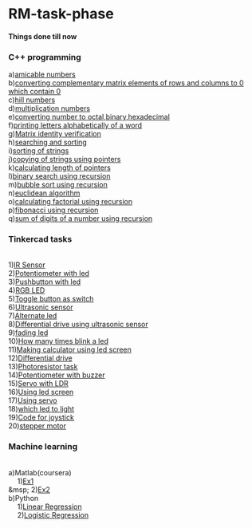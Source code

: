 # RM-task-phase
   <h4>Things done till now</h4>
      <h3>C++ programming</h3>    
          a)<a href="https://github.com/Garvit-g/RM-task-phase/blob/main/C_tasks/week1/amicable%20numbers.cpp">amicable numbers</a><br>                      
          b)<a href="https://github.com/Garvit-g/RM-task-phase/blob/main/C_tasks/week1/converting%20matrix%20elements.cpp">converting complementary matrix elements of rows and columns to 0 which contain 0</a><br>                  
          c)<a href="https://github.com/Garvit-g/RM-task-phase/blob/main/C_tasks/week1/hill%20number.cpp">hill numbers</a><br>         
          d)<a href="https://github.com/Garvit-g/RM-task-phase/blob/main/C_tasks/week1/multiplication%20of%20matices.cpp">multiplication numbers</a><br>           
          e)<a href="https://github.com/Garvit-g/RM-task-phase/blob/main/C_tasks/week1/number%20conversion.cpp">converting number to octal,binary,hexadecimal</a><br>      
          f)<a href="https://github.com/Garvit-g/RM-task-phase/blob/main/C_tasks/week1/printing%20alphabetically(Q1).cpp">printing letters alphabetically of a word</a><br>                   g)<a href="https://github.com/Garvit-g/RM-task-phase/blob/main/C_tasks/week2/identity%20verification.cpp">Matrix identity verification</a><br>
          h)<a href="https://github.com/Garvit-g/RM-task-phase/blob/main/C_tasks/week2/searching%20and%20sorting.cpp">searching and sorting</a><br>
          i)<a href="https://github.com/Garvit-g/RM-task-phase/blob/main/C_tasks/week2/sorting%20of%20strings.cpp">sorting of strings</a><br>                     
          j)<a href="https://github.com/Garvit-g/RM-task-phase/blob/main/C_tasks/week2/string%20copy(pointers).cpp">copying of strings using pointers</a><br>                    
          k)<a href="https://github.com/Garvit-g/RM-task-phase/blob/main/C_tasks/week2/string%20length(pointers).cpp">calculating length of pointers</a><br>                  
          l)<a href="https://github.com/Garvit-g/RM-task-phase/blob/main/C_tasks/week3/binary%20recursion.cpp">binary search using recursion</a><br>               
          m)<a href="https://github.com/Garvit-g/RM-task-phase/blob/main/C_tasks/week3/bubble%20sort.cpp">bubble sort using recursion</a><br>                        
          n)<a href="https://github.com/Garvit-g/RM-task-phase/blob/main/C_tasks/week3/euclidean%20algo.cpp">euclidean algorithm</a><br>                       
          o)<a href="https://github.com/Garvit-g/RM-task-phase/blob/main/C_tasks/week3/factorial.cpp">calculating factorial using recursion</a><br>                  
          p)<a href="https://github.com/Garvit-g/RM-task-phase/blob/main/C_tasks/week3/fib_recursion.cpp">fibonacci using recursion</a><br>                 
          q)<a href="https://github.com/Garvit-g/RM-task-phase/blob/main/C_tasks/week3/sum_of_digit1.cpp">sum of digits of a number using recursion</a><br>
      <h3>Tinkercad tasks</h3><br>      
            1)<a href="https://github.com/Garvit-g/RM-task-phase/tree/main/tinkercad_tasks/IR%20sensor">IR Sensor</a><br>                 2)<a href="https://github.com/Garvit-g/RM-task-phase/tree/main/tinkercad_tasks/Potentiometer%20with%20led">Potentiometer with led</a><br>
            3)<a href="https://github.com/Garvit-g/RM-task-phase/tree/main/tinkercad_tasks/Pushbutton%20for%20led">Pushbutton with led</a><br>
            4)<a href="https://github.com/Garvit-g/RM-task-phase/tree/main/tinkercad_tasks/RGB%20LED">RGB LED</a><br>
            5)<a href="https://github.com/Garvit-g/RM-task-phase/tree/main/tinkercad_tasks/Toggle%20button%20acts%20as%20awitch">Toggle button as switch</a><br>
            6)<a href="https://github.com/Garvit-g/RM-task-phase/tree/main/tinkercad_tasks/Ultrasonic%20sensor">Ultrasonic sensor</a><br>
            7)<a href="https://github.com/Garvit-g/RM-task-phase/tree/main/tinkercad_tasks/alternate%20led">Alternate led</a><br>
            8)<a href="https://github.com/Garvit-g/RM-task-phase/tree/main/tinkercad_tasks/differential%20drive%20using%20ultrasonic%20sensors">Differential drive using ultrasonic sensor</a><br>
            9)<a href="https://github.com/Garvit-g/RM-task-phase/tree/main/tinkercad_tasks/fading%20led">fading led</a><br>
            10)<a href="https://github.com/Garvit-g/RM-task-phase/tree/main/tinkercad_tasks/how%20many%20times%20blink%20a%20led">How many times blink a led</a><br>
            11)<a href="https://github.com/Garvit-g/RM-task-phase/tree/main/tinkercad_tasks/making%20calculator%20using%20led%20screen">Making calculator using led screen</a><br>
            12)<a href="https://github.com/Garvit-g/RM-task-phase/tree/main/tinkercad_tasks/moving%20a%20bot%20(differential%20drive)">Differential drive</a><br>
            13)<a href="https://github.com/Garvit-g/RM-task-phase/tree/main/tinkercad_tasks/photoresistor%20and%20led">Photoresistor task</a><br>
            14)<a href="https://github.com/Garvit-g/RM-task-phase/tree/main/tinkercad_tasks/potentiometer%20with%20buzzer">Potentiometer with buzzer</a><br>
            15)<a href="https://github.com/Garvit-g/RM-task-phase/tree/main/tinkercad_tasks/servo%20with%20LDR">Servo with LDR</a><br>
            16)<a href="https://github.com/Garvit-g/RM-task-phase/tree/main/tinkercad_tasks/using%20led%20screen">Using led screen</a><br>
            17)<a href="https://github.com/Garvit-g/RM-task-phase/tree/main/tinkercad_tasks/using%20servo%20and%20getting%20value%20from%20serial%20monitorvalue%20from">Using servo</a><br>
            18)<a href="https://github.com/Garvit-g/RM-task-phase/tree/main/tinkercad_tasks/which%20led%20to%20light">which led to light</a><br>
            19)<a href="https://github.com/Garvit-g/RM-task-phase/blob/main/tinkercad_tasks/joystick%20code">Code for joystick</a><br>
            20)<a href="https://github.com/Garvit-g/RM-task-phase/blob/main/tinkercad_tasks/simple%20code%20for%20stepper%20motor">stepper motor</a><br>
            
<h3>Machine learning</h3><br>
            a)Matlab(coursera)<br>
                  &emsp; 1)<a href="https://github.com/Garvit-g/RM-task-phase/tree/main/Machine%20learning/Matlab/ex1">Ex1</a><br>
                  &msp; 2)<a href="https://github.com/Garvit-g/RM-task-phase/tree/main/Machine%20learning/Matlab/ex2">Ex2</a><br>
            b)Python<br>
                  &emsp; 1)<a href="https://github.com/Garvit-g/RM-task-phase/blob/main/Machine%20learning/python/Linear%20Regression.py">Linear Regression</a><br>
                   &emsp; 2)<a href="https://github.com/Garvit-g/RM-task-phase/blob/main/Machine%20learning/python/logistic%20regression.py">Logistic Regression</a><br>
                  

